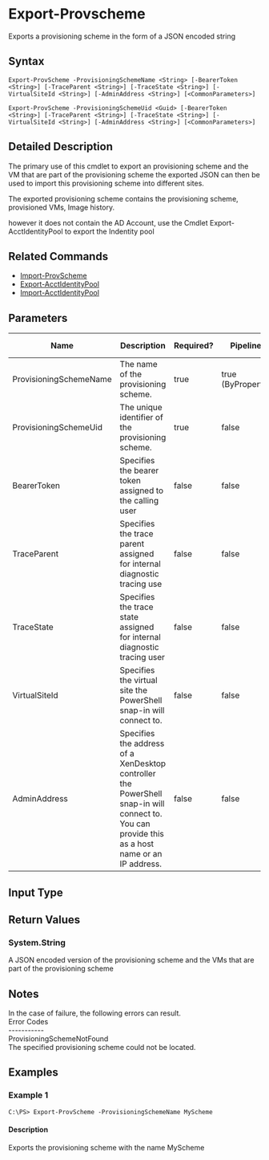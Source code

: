 ﻿
# Export-Provscheme
Exports a provisioning scheme in the form of a JSON encoded string
## Syntax

```
Export-ProvScheme -ProvisioningSchemeName <String> [-BearerToken <String>] [-TraceParent <String>] [-TraceState <String>] [-VirtualSiteId <String>] [-AdminAddress <String>] [<CommonParameters>]  
  
Export-ProvScheme -ProvisioningSchemeUid <Guid> [-BearerToken <String>] [-TraceParent <String>] [-TraceState <String>] [-VirtualSiteId <String>] [-AdminAddress <String>] [<CommonParameters>]
```

## Detailed Description
The primary use of this cmdlet to export an provisioning scheme and the VM that are part of the provisioning scheme the exported JSON can then be used to import this provisioning scheme into different sites.


The exported provisioning scheme contains the provisioning scheme, provisioned VMs, Image history.


however it does not contain the AD Account, use the Cmdlet Export-AcctIdentityPool to export the Indentity pool


## Related Commands

* [Import-ProvScheme](../Import-ProvScheme/)
* [Export-AcctIdentityPool](../Export-AcctIdentityPool/)
* [Import-AcctIdentityPool](../Import-AcctIdentityPool/)
## Parameters
| Name   | Description | Required? | Pipeline Input | Default Value |
| --- | --- | --- | --- | --- |
| ProvisioningSchemeName | The name of the provisioning scheme. | true | true (ByPropertyName) |  |
| ProvisioningSchemeUid | The unique identifier of the provisioning scheme. | true | false |  |
| BearerToken | Specifies the bearer token assigned to the calling user | false | false |  |
| TraceParent | Specifies the trace parent assigned for internal diagnostic tracing use | false | false |  |
| TraceState | Specifies the trace state assigned for internal diagnostic tracing user | false | false |  |
| VirtualSiteId | Specifies the virtual site the PowerShell snap-in will connect to. | false | false |  |
| AdminAddress | Specifies the address of a XenDesktop controller the PowerShell snap-in will connect to. You can provide this as a host name or an IP address. | false | false | Localhost. Once a value is provided by any cmdlet, this value becomes the default. |

## Input Type

### 

## Return Values

### System.String
A JSON encoded version of the provisioning scheme and the VMs that are part of the provisioning scheme
## Notes
In the case of failure, the following errors can result.  
    Error Codes  
    -----------  
    ProvisioningSchemeNotFound  
    The specified provisioning scheme could not be located.
## Examples

### Example 1

```
C:\PS> Export-ProvScheme -ProvisioningSchemeName MyScheme
```

#### Description
Exports the provisioning scheme with the name MyScheme
